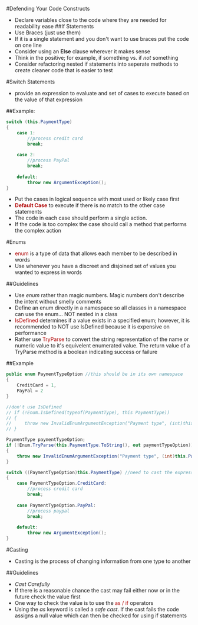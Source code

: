 #Defending Your Code Constructs
- Declare variables close to the code where they are needed for readability ease
##If Statements
- Use Braces (just use them)
 - If it is a single statement and you don't want to use braces put the code on one line
- Consider using an <b>Else</b> clause wherever it makes sense
- Think in the positive; for example, if something vs. if <i>not</i> something
- Consider refactoring nested if statements into seperate methods to create cleaner code that is easier to test

#Switch Statements
- provide an expression to evaluate and set of cases to execute based on the value of that expression  

##Example:
```csharp
switch (this.PaymentType)
{
    case 1:
        //process credit card
        break;
    
    case 2:
        //process PayPal
        break;
    
    default:
        throw new ArgumentException();
}
```
- Put the cases in logical sequence with most used or likely case first
- <b><font color="burntorange">Default Case</font></b> to execute if there is no match to the other case statements
- The code in each case should perform a single action.  
 - If the code is too complex the case should call a method that performs the complex action

#Enums
- <font color="burntorange">enum</font> is a type of data that allows each member to be described in words
- Use whenever you have a discreet and disjoined set of values you wanted to express in words

##Guidelines
- Use <i>enum</i> rather than magic numbers.  Magic numbers don't describe the intent without smelly comments
- Define an enum directly in a namespace so all classes in a namespace can use the enum... NOT nested in a class
- <font color="burntorange">IsDefined</font> determines if a value exists in a specified enum; however, it is recommended to NOT use IsDefined because it is expensive on performance
- Rather use <font color="burntorange">TryParse</font> to convert the string representation of the name or numeric value to it's equivelent enumerated value.  The return value of a 
TryParse method is a boolean indicating success or failure

##Example

```csharp
public enum PaymentTypeOption //this should be in its own namespace
{
    CreditCard = 1,
    PayPal = 2
}

//don't use IsDefined
// if (!Enum.IsDefined(typeof(PaymentType), this PaymentType))
// {
//     throw new InvalidEnumArgumentException("Payment type", (int)this.PaymentType, typeof(PaymentType));
// }

PaymentType paymentTypeOption;
if (!Enum.TryParse(this.PaymentType.ToString(), out paymentTypeOption))
{
    throw new InvalidEnumArgumentException("Payment type", (int)this.PaymentType, typeof(PaymentType));
}

switch ((PaymentTypeOption)this.PaymentType) //need to cast the expression to PaymentTypeOption so it is evaluated as an enum type and not an integer
{
    case PaymentTypeOption.CreditCard:
        //process credit card
        break;
    
    case PaymentTypeOption.PayPal:
        //process paypal
        break;
    
    default:
        throw new ArgumentException();
}
```

#Casting
- Casting is the process of changing information from one type to another

##Guidelines
- <i>Cast Carefully</i>
- If there is a reasonable chance the cast may fail either now or in the future check the value first
- One way to check the value is to use the <font color="burntorange">as / if</font> operators
 - Using the <i>as</i> keyword is called a <i>safe cast</i>.  If the cast fails the code assigns a null value which can then be checked for using if statements